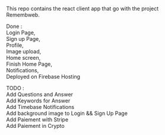 This repo contains the react client app that go with the project Remembweb.

Done :\
Login Page,\
Sign up Page,\
Profile,\
Image upload,\
Home screen, \
Finish Home Page,\
Notifications,\
Deployed on Firebase Hosting

TODO :\
Add Questions and Answer\
Add Keywords for Answer\
Add Timebase Notifications\
Add background image to Login && Sign Up Page\
Add Paiement with Stripe\
Add Paiement in Crypto

